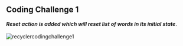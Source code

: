 ## Coding Challenge 1

***Reset action is added which will reset list of words in its initial state***.
<br>
<br>
![recyclercodingchallenge1](https://user-images.githubusercontent.com/47735236/111567261-c008ab00-87c6-11eb-9f34-0fb0a819ddc4.gif)
